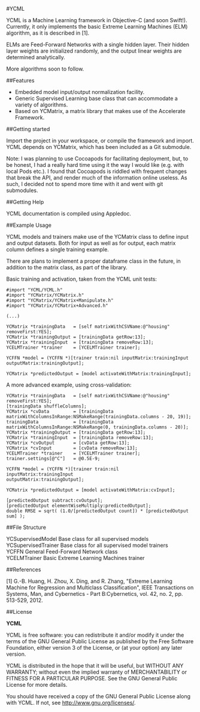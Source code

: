 
#YCML

YCML is a Machine Learning framework in Objective-C (and soon Swift!).
Currently, it only implements the basic Extreme Learning Machines (ELM) algorithm, as 
it is described in [1].

ELMs are Feed-Forward Networks with a single hidden layer. Their hidden layer weights
are initialized randomly, and the output linear weights are determined analytically.

More algorithms soon to follow. 

##Features

- Embedded model input/output normalization facility.
- Generic Supervised Learning base class that can accommodate a variety of algorithms.
- Based on YCMatrix, a matrix library that makes use of the Accelerate Framework.

##Getting started

Import the project in your workspace, or compile the framework
and import. YCML depends on YCMatrix, which has been included as a
Git submodule.

Note: I was planning to use Cocoapods for facilitating deployment, but, to be honest, I had
a really hard time using it the way I would like (e.g. with local Pods etc.).
I found that Cocoapods is riddled with frequent changes that break the API, and render much of 
the information online useless. As such, I decided not to spend more time with it and went with git
submodules.

##Getting Help

YCML documentation is compiled using Appledoc. 

##Example Usage

YCML models and trainers make use of the YCMatrix class to define
input and output datasets. Both for input as well as for output,
each matrix column defines a single training example.

There are plans to implement a proper dataframe class in the future, in
addition to the matrix class, as part of the library.

Basic training and activation, taken from the YCML unit tests:

    #import "YCML/YCML.h"
    #import "YCMatrix/YCMatrix.h"
    #import "YCMatrix/YCMatrix+Manipulate.h"
    #import "YCMatrix/YCMatrix+Advanced.h"

    (...)

    YCMatrix *trainingData   = [self matrixWithCSVName:@"housing" removeFirst:YES];
    YCMatrix *trainingOutput = [trainingData getRow:13];
    YCMatrix *trainingInput  = [trainingData removeRow:13];
    YCELMTrainer *trainer    = [YCELMTrainer trainer];

    YCFFN *model = (YCFFN *)[trainer train:nil inputMatrix:trainingInput outputMatrix:trainingOutput];

    YCMatrix *predictedOutput = [model activateWithMatrix:trainingInput];

A more advanced example, using cross-validation:

    YCMatrix *trainingData   = [self matrixWithCSVName:@"housing" removeFirst:YES];
    [trainingData shuffleColumns];
    YCMatrix *cvData         = [trainingData matrixWithColumnsInRange:NSMakeRange(trainingData.columns - 20, 19)];
    trainingData             = [trainingData matrixWithColumnsInRange:NSMakeRange(0, trainingData.columns - 20)];
    YCMatrix *trainingOutput = [trainingData getRow:13];
    YCMatrix *trainingInput  = [trainingData removeRow:13];
    YCMatrix *cvOutput       = [cvData getRow:13];
    YCMatrix *cvInput        = [cvData removeRow:13];
    YCELMTrainer *trainer    = [YCELMTrainer trainer];
    trainer.settings[@"C"]   = @0.5E-9;

    YCFFN *model = (YCFFN *)[trainer train:nil
    inputMatrix:trainingInput
    outputMatrix:trainingOutput];

    YCMatrix *predictedOutput = [model activateWithMatrix:cvInput];

    [predictedOutput subtract:cvOutput];
    [predictedOutput elementWiseMultiply:predictedOutput];
    double RMSE = sqrt( (1.0/[predictedOutput count]) * [predictedOutput sum] );
    
##File Structure

YCSupervisedModel       Base class for all supervised models  
YCSupervisedTrainer     Base class for all supervised model trainers  
YCFFN                   General Feed-Forward Network class  
YCELMTrainer            Basic Extreme Learning Machines trainer  

##References

[1] G.-B. Huang, H. Zhou, X. Ding, and R. Zhang, "Extreme Learning Machine for Regression and Multiclass Classification", IEEE Transactions on Systems, Man, and Cybernetics - Part B:Cybernetics, vol. 42, no. 2, pp. 513-529, 2012.

##License

__YCML__

 YCML is free software: you can redistribute it and/or modify
 it under the terms of the GNU General Public License as published by
 the Free Software Foundation, either version 3 of the License, or
 (at your option) any later version.

 YCML is distributed in the hope that it will be useful,
 but WITHOUT ANY WARRANTY; without even the implied warranty of
 MERCHANTABILITY or FITNESS FOR A PARTICULAR PURPOSE.  See the
 GNU General Public License for more details.

 You should have received a copy of the GNU General Public License
 along with YCML.  If not, see <http://www.gnu.org/licenses/>.